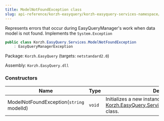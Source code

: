 ```yaml
---
title: ModelNotFoundException class
slug: api-reference/korzh-easyquery/korzh-easyquery-services-namespace/modelnotfoundexception-class
---
```


Represents errors that occur during EasyQueryManager's work when  data model is not found.  Implements the `System.Exception`
```csharp
public class Korzh.EasyQuery.Services.ModelNotFoundException
    : EasyQueryManagerException

```
Package: `Korzh.EasyQuery` (targets: `netstandard2.0`)

Assembly: `Korzh.EasyQuery.dll`

### Constructors

| Name | Type | Description | 
| --- | --- | --- | 
| ModelNotFoundException(`string` modelId) | `void` | Initializes a new instance of the [Korzh.EasyQuery.Services.ModelNotFoundException](//easyquery/docs/api-reference/korzh-easyquery/korzh-easyquery-services-namespace/modelnotfoundexception-class) class. |
